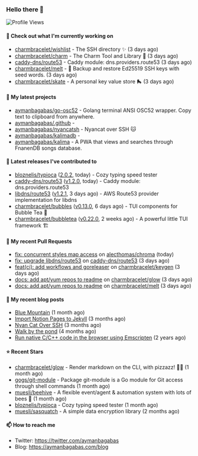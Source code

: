 ### Hello there 👋

![Profile Views](https://komarev.com/ghpvc/?username=aymanbagabas&label=PROFILE+VIEWS)

#### 👷 Check out what I'm currently working on

- [charmbracelet/wishlist](https://github.com/charmbracelet/wishlist) - The SSH directory ✨ (3 days ago)
- [charmbracelet/charm](https://github.com/charmbracelet/charm) - The Charm Tool and Library 🌟 (3 days ago)
- [caddy-dns/route53](https://github.com/caddy-dns/route53) - Caddy module: dns.providers.route53 (3 days ago)
- [charmbracelet/melt](https://github.com/charmbracelet/melt) - 🧊 Backup and restore Ed25519 SSH keys with seed words. (3 days ago)
- [charmbracelet/skate](https://github.com/charmbracelet/skate) - A personal key value store 🛼 (3 days ago)

#### 🌱 My latest projects

- [aymanbagabas/go-osc52](https://github.com/aymanbagabas/go-osc52) - Golang terminal ANSI OSC52 wrapper. Copy text to clipboard from anywhere.
- [aymanbagabas/.github](https://github.com/aymanbagabas/.github) - 
- [aymanbagabas/nyancatsh](https://github.com/aymanbagabas/nyancatsh) - Nyancat over SSH 🐱
- [aymanbagabas/kalimadb](https://github.com/aymanbagabas/kalimadb) - 
- [aymanbagabas/kalima](https://github.com/aymanbagabas/kalima) - A PWA that views and searches through FnanenDB songs database.

#### 🔭 Latest releases I've contributed to

- [bloznelis/typioca](https://github.com/bloznelis/typioca) ([2.0.2](https://github.com/bloznelis/typioca/releases/tag/2.0.2), today) - Cozy typing speed tester
- [caddy-dns/route53](https://github.com/caddy-dns/route53) ([v1.2.0](https://github.com/caddy-dns/route53/releases/tag/v1.2.0), today) - Caddy module: dns.providers.route53
- [libdns/route53](https://github.com/libdns/route53) ([v1.2.1](https://github.com/libdns/route53/releases/tag/v1.2.1), 3 days ago) - AWS Route53 provider implementation for libdns
- [charmbracelet/bubbles](https://github.com/charmbracelet/bubbles) ([v0.13.0](https://github.com/charmbracelet/bubbles/releases/tag/v0.13.0), 6 days ago) - TUI components for Bubble Tea 🍡
- [charmbracelet/bubbletea](https://github.com/charmbracelet/bubbletea) ([v0.22.0](https://github.com/charmbracelet/bubbletea/releases/tag/v0.22.0), 2 weeks ago) - A powerful little TUI framework 🏗

#### 🔨 My recent Pull Requests

- [fix: concurrent styles map access](https://github.com/alecthomas/chroma/pull/650) on [alecthomas/chroma](https://github.com/alecthomas/chroma) (today)
- [fix: upgrade libdns/route53](https://github.com/caddy-dns/route53/pull/22) on [caddy-dns/route53](https://github.com/caddy-dns/route53) (3 days ago)
- [feat(ci): add workflows and goreleaser](https://github.com/charmbracelet/keygen/pull/5) on [charmbracelet/keygen](https://github.com/charmbracelet/keygen) (3 days ago)
- [docs: add apt/yum repos to readme](https://github.com/charmbracelet/glow/pull/357) on [charmbracelet/glow](https://github.com/charmbracelet/glow) (3 days ago)
- [docs: add apt/yum repos to readme](https://github.com/charmbracelet/melt/pull/26) on [charmbracelet/melt](https://github.com/charmbracelet/melt) (3 days ago)

#### 📜 My recent blog posts

- [Blue Mountain](https://aymanbagabas.com/blog/2022/06/02/blue-mountain.html) (1 month ago)
- [Import Notion Pages to Jekyll](https://aymanbagabas.com/blog/2022/03/29/import-notion-pages-to-jekyll.html) (3 months ago)
- [Nyan Cat Over SSH](https://aymanbagabas.com/blog/2022/03/25/nyan-cat-over-ssh.html) (3 months ago)
- [Walk by the pond](https://aymanbagabas.com/blog/2022/03/10/walk-by-the-pond.html) (4 months ago)
- [Run native C/C&#43;&#43; code in the browser using Emscripten](https://aymanbagabas.com/blog/2020/11/18/run-native-c-c&#43;&#43;-code-in-the-browser-using-emscripten.html) (2 years ago)

#### ⭐ Recent Stars

- [charmbracelet/glow](https://github.com/charmbracelet/glow) - Render markdown on the CLI, with pizzazz! 💅🏻 (1 month ago)
- [gogs/git-module](https://github.com/gogs/git-module) - Package git-module is a Go module for Git access through shell commands (1 month ago)
- [muesli/beehive](https://github.com/muesli/beehive) - A flexible event/agent &amp; automation system with lots of bees 🐝 (1 month ago)
- [bloznelis/typioca](https://github.com/bloznelis/typioca) - Cozy typing speed tester (1 month ago)
- [muesli/sasquatch](https://github.com/muesli/sasquatch) - A simple data encryption library (2 months ago)

#### 📫 How to reach me

- Twitter: https://twitter.com/aymanbagabas
- Blog: https://aymanbagabas.com/blog
